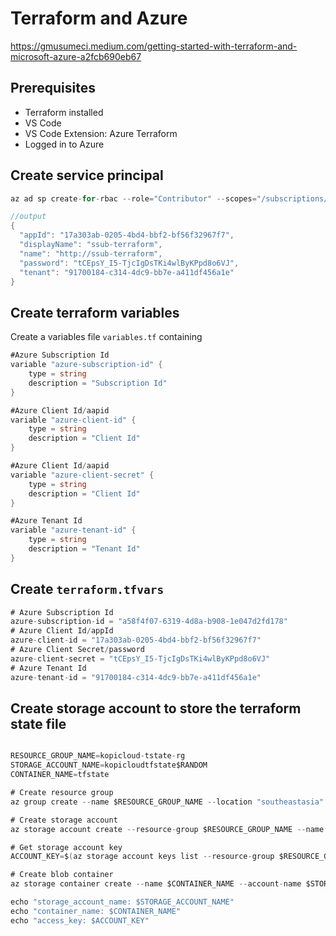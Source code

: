 # Terraform and Azure
https://gmusumeci.medium.com/getting-started-with-terraform-and-microsoft-azure-a2fcb690eb67


## Prerequisites
* Terraform installed
* VS Code
* VS Code Extension: Azure Terraform
* Logged in to Azure


## Create service principal
```c#
az ad sp create-for-rbac --role="Contributor" --scopes="/subscriptions/a58f4f07-6319-4d8a-b908-1e047d2fd178" --name "ssub-terraform"

//output
{
  "appId": "17a303ab-0205-4bd4-bbf2-bf56f32967f7",
  "displayName": "ssub-terraform",
  "name": "http://ssub-terraform",
  "password": "tCEpsY_I5-TjcIgDsTKi4wlByKPpd8o6VJ",
  "tenant": "91700184-c314-4dc9-bb7e-a411df456a1e"
}
```

## Create terraform variables

Create a variables file `variables.tf` containing
```c#
#Azure Subscription Id
variable "azure-subscription-id" {
    type = string
    description = "Subscription Id"
}

#Azure Client Id/aapid
variable "azure-client-id" {
    type = string
    description = "Client Id"
}

#Azure Client Id/aapid
variable "azure-client-secret" {
    type = string
    description = "Client Id"
}

#Azure Tenant Id
variable "azure-tenant-id" {
    type = string
    description = "Tenant Id"
}

```
## Create `terraform.tfvars`

```c#
# Azure Subscription Id
azure-subscription-id = "a58f4f07-6319-4d8a-b908-1e047d2fd178"
# Azure Client Id/appId
azure-client-id = "17a303ab-0205-4bd4-bbf2-bf56f32967f7"
# Azure Client Secret/password
azure-client-secret = "tCEpsY_I5-TjcIgDsTKi4wlByKPpd8o6VJ"
# Azure Tenant Id
azure-tenant-id = "91700184-c314-4dc9-bb7e-a411df456a1e"
```

## Create storage account to store the terraform state file

```c#

RESOURCE_GROUP_NAME=kopicloud-tstate-rg
STORAGE_ACCOUNT_NAME=kopicloudtfstate$RANDOM
CONTAINER_NAME=tfstate

# Create resource group
az group create --name $RESOURCE_GROUP_NAME --location "southeastasia"

# Create storage account
az storage account create --resource-group $RESOURCE_GROUP_NAME --name $STORAGE_ACCOUNT_NAME --sku Standard_LRS --encryption-services blob

# Get storage account key
ACCOUNT_KEY=$(az storage account keys list --resource-group $RESOURCE_GROUP_NAME --account-name $STORAGE_ACCOUNT_NAME --query [0].value -o tsv)

# Create blob container
az storage container create --name $CONTAINER_NAME --account-name $STORAGE_ACCOUNT_NAME --account-key $ACCOUNT_KEY

echo "storage_account_name: $STORAGE_ACCOUNT_NAME"
echo "container_name: $CONTAINER_NAME"
echo "access_key: $ACCOUNT_KEY"
```